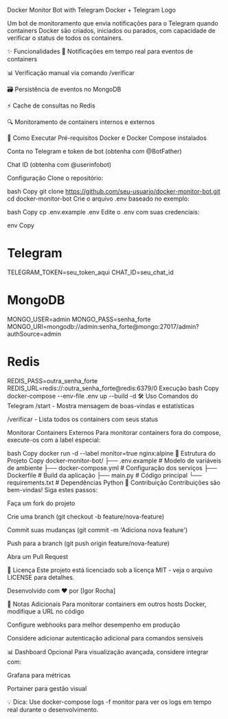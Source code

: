 Docker Monitor Bot with Telegram
Docker + Telegram Logo

Um bot de monitoramento que envia notificações para o Telegram quando containers Docker são criados, iniciados ou parados, com capacidade de verificar o status de todos os containers.

✨ Funcionalidades
🔔 Notificações em tempo real para eventos de containers

📊 Verificação manual via comando /verificar

🗃️ Persistência de eventos no MongoDB

⚡ Cache de consultas no Redis

🔍 Monitoramento de containers internos e externos

🚀 Como Executar
Pré-requisitos
Docker e Docker Compose instalados

Conta no Telegram e token de bot (obtenha com @BotFather)

Chat ID (obtenha com @userinfobot)

Configuração
Clone o repositório:

bash
Copy
git clone https://github.com/seu-usuario/docker-monitor-bot.git
cd docker-monitor-bot
Crie o arquivo .env baseado no exemplo:

bash
Copy
cp .env.example .env
Edite o .env com suas credenciais:

env
Copy
# Telegram
TELEGRAM_TOKEN=seu_token_aqui
CHAT_ID=seu_chat_id

# MongoDB
MONGO_USER=admin
MONGO_PASS=senha_forte
MONGO_URI=mongodb://admin:senha_forte@mongo:27017/admin?authSource=admin

# Redis
REDIS_PASS=outra_senha_forte
REDIS_URL=redis://:outra_senha_forte@redis:6379/0
Execução
bash
Copy
docker-compose --env-file .env up --build -d
🛠️ Uso
Comandos do Telegram
/start - Mostra mensagem de boas-vindas e estatísticas

/verificar - Lista todos os containers com seus status

Monitorar Containers Externos
Para monitorar containers fora do compose, execute-os com a label especial:

bash
Copy
docker run -d --label monitor=true nginx:alpine
🧰 Estrutura do Projeto
Copy
docker-monitor-bot/
├── .env.example       # Modelo de variáveis de ambiente
├── docker-compose.yml # Configuração dos serviços
├── Dockerfile         # Build da aplicação
├── main.py            # Código principal
└── requirements.txt   # Dependências Python
🤝 Contribuição
Contribuições são bem-vindas! Siga estes passos:

Faça um fork do projeto

Crie uma branch (git checkout -b feature/nova-feature)

Commit suas mudanças (git commit -m 'Adiciona nova feature')

Push para a branch (git push origin feature/nova-feature)

Abra um Pull Request

📄 Licença
Este projeto está licenciado sob a licença MIT - veja o arquivo LICENSE para detalhes.

Desenvolvido com ❤️ por [Igor Rocha] 

📌 Notas Adicionais
Para monitorar containers em outros hosts Docker, modifique a URL no código

Configure webhooks para melhor desempenho em produção

Considere adicionar autenticação adicional para comandos sensíveis

📊 Dashboard Opcional
Para visualização avançada, considere integrar com:

Grafana para métricas

Portainer para gestão visual

💡 Dica: Use docker-compose logs -f monitor para ver os logs em tempo real durante o desenvolvimento.
